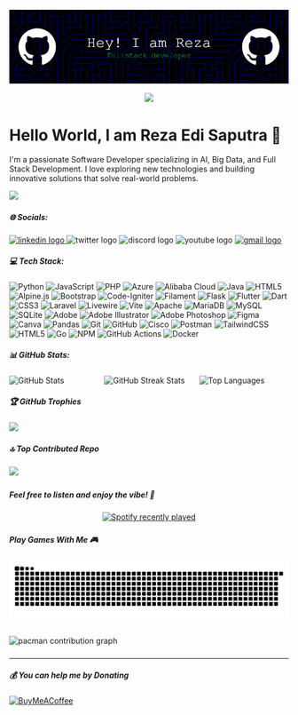 ![HyReza](img/header.png)

<div align="center">
  <img src="https://visitor-badge.laobi.icu/badge?page_id=HyReza.HyReza&"  />
</div>

# Hello World, I am Reza Edi Saputra 👋

I'm a passionate Software Developer specializing in AI, Big Data, and Full Stack Development. I love exploring new technologies and building innovative solutions that solve real-world problems.

![](https://quotes-github-readme.vercel.app/api?type=horizontal&theme=radical)

##### 🌐 Socials:

<div align="left">
  <a href="https://www.linkedin.com/in/reza-edi-saputra" target="_blank">
    <img src="https://raw.githubusercontent.com/maurodesouza/profile-readme-generator/master/src/assets/icons/social/linkedin/default.svg" width="52" height="40" alt="linkedin logo"  />
  </a>
  <img src="https://raw.githubusercontent.com/maurodesouza/profile-readme-generator/master/src/assets/icons/social/twitter/default.svg" width="52" height="40" alt="twitter logo"  />
  <img src="https://raw.githubusercontent.com/maurodesouza/profile-readme-generator/master/src/assets/icons/social/discord/default.svg" width="52" height="40" alt="discord logo"  />
  <img src="https://raw.githubusercontent.com/maurodesouza/profile-readme-generator/master/src/assets/icons/social/youtube/default.svg" width="52" height="40" alt="youtube logo"  />
  <a href="rezadev@gmail.com" target="_blank">
    <img src="https://raw.githubusercontent.com/maurodesouza/profile-readme-generator/master/src/assets/icons/social/gmail/default.svg" width="52" height="40" alt="gmail logo"  />
  </a>
</div>

##### 💻 Tech Stack:

![Python](https://img.shields.io/badge/python-3670A0?style=for-the-badge&logo=python&logoColor=ffdd54) ![JavaScript](https://img.shields.io/badge/javascript-%23323330.svg?style=for-the-badge&logo=javascript&logoColor=%23F7DF1E) ![PHP](https://img.shields.io/badge/php-%23777BB4.svg?style=for-the-badge&logo=php&logoColor=white) ![Azure](https://img.shields.io/badge/azure-%230072C6.svg?style=for-the-badge&logo=microsoftazure&logoColor=white) ![Alibaba Cloud](https://img.shields.io/badge/AlibabaCloud-%23FF6701.svg?style=for-the-badge&logo=alibabacloud&logoColor=white) ![Java](https://img.shields.io/badge/java-%23ED8B00.svg?style=for-the-badge&logo=openjdk&logoColor=white) ![HTML5](https://img.shields.io/badge/html5-%23E34F26.svg?style=for-the-badge&logo=html5&logoColor=white) ![Alpine.js](https://img.shields.io/badge/alpinejs-white.svg?style=for-the-badge&logo=alpinedotjs&logoColor=%238BC0D0) ![Bootstrap](https://img.shields.io/badge/bootstrap-%238511FA.svg?style=for-the-badge&logo=bootstrap&logoColor=white) ![Code-Igniter](https://img.shields.io/badge/CodeIgniter-%23EF4223.svg?style=for-the-badge&logo=codeIgniter&logoColor=white) ![Filament](https://img.shields.io/badge/Filament-FFAA00?style=for-the-badge&logoColor=%23000000) ![Flask](https://img.shields.io/badge/flask-%23000.svg?style=for-the-badge&logo=flask&logoColor=white) ![Flutter](https://img.shields.io/badge/Flutter-%2302569B.svg?style=for-the-badge&logo=Flutter&logoColor=white) ![Dart](https://img.shields.io/badge/dart-%230175C2.svg?style=for-the-badge&logo=dart&logoColor=white) ![CSS3](https://img.shields.io/badge/css3-%231572B6.svg?style=for-the-badge&logo=css3&logoColor=white) ![Laravel](https://img.shields.io/badge/laravel-%23FF2D20.svg?style=for-the-badge&logo=laravel&logoColor=white) ![Livewire](https://img.shields.io/badge/livewire-%234e56a6.svg?style=for-the-badge&logo=livewire&logoColor=white) ![Vite](https://img.shields.io/badge/vite-%23646CFF.svg?style=for-the-badge&logo=vite&logoColor=white) ![Apache](https://img.shields.io/badge/apache-%23D42029.svg?style=for-the-badge&logo=apache&logoColor=white) ![MariaDB](https://img.shields.io/badge/MariaDB-003545?style=for-the-badge&logo=mariadb&logoColor=white) ![MySQL](https://img.shields.io/badge/mysql-4479A1.svg?style=for-the-badge&logo=mysql&logoColor=white) ![SQLite](https://img.shields.io/badge/sqlite-%2307405e.svg?style=for-the-badge&logo=sqlite&logoColor=white) ![Adobe](https://img.shields.io/badge/adobe-%23FF0000.svg?style=for-the-badge&logo=adobe&logoColor=white) ![Adobe Illustrator](https://img.shields.io/badge/adobe%20illustrator-%23FF9A00.svg?style=for-the-badge&logo=adobe%20illustrator&logoColor=white) ![Adobe Photoshop](https://img.shields.io/badge/adobe%20photoshop-%2331A8FF.svg?style=for-the-badge&logo=adobe%20photoshop&logoColor=white) ![Figma](https://img.shields.io/badge/figma-%23F24E1E.svg?style=for-the-badge&logo=figma&logoColor=white) ![Canva](https://img.shields.io/badge/Canva-%2300C4CC.svg?style=for-the-badge&logo=Canva&logoColor=white) ![Pandas](https://img.shields.io/badge/pandas-%23150458.svg?style=for-the-badge&logo=pandas&logoColor=white) ![Git](https://img.shields.io/badge/git-%23F05033.svg?style=for-the-badge&logo=git&logoColor=white) ![GitHub](https://img.shields.io/badge/github-%23121011.svg?style=for-the-badge&logo=github&logoColor=white) ![Cisco](https://img.shields.io/badge/cisco-%23049fd9.svg?style=for-the-badge&logo=cisco&logoColor=black) ![Postman](https://img.shields.io/badge/Postman-FF6C37?style=for-the-badge&logo=postman&logoColor=white) ![TailwindCSS](https://img.shields.io/badge/tailwindcss-%2338B2AC.svg?style=for-the-badge&logo=tailwind-css&logoColor=white) ![HTML5](https://img.shields.io/badge/html5-%23E34F26.svg?style=for-the-badge&logo=html5&logoColor=white) ![Go](https://img.shields.io/badge/go-%2300ADD8.svg?style=for-the-badge&logo=go&logoColor=white) ![NPM](https://img.shields.io/badge/NPM-%23CB3837.svg?style=for-the-badge&logo=npm&logoColor=white) ![GitHub Actions](https://img.shields.io/badge/github%20actions-%232671E5.svg?style=for-the-badge&logo=githubactions&logoColor=white) ![Docker](https://img.shields.io/badge/docker-%230db7ed.svg?style=for-the-badge&logo=docker&logoColor=white)

##### 📊 GitHub Stats:

<div style="display: flex; justify-content: space-around;">

  <div style="flex: 1; margin-right: 10px;">
    <img src="https://github-readme-stats.vercel.app/api?username=HyReza&theme=radical&hide_border=false&include_all_commits=true&count_private=false" alt="GitHub Stats" />
  </div>

  <div style="flex: 1; margin-right: 10px;">
    <img src="https://nirzak-streak-stats.vercel.app/?user=HyReza&theme=radical&hide_border=false" alt="GitHub Streak Stats" />
  </div>

  <div style="flex: 1;">
    <img src="https://github-readme-stats.vercel.app/api/top-langs/?username=HyReza&theme=radical&hide_border=false&include_all_commits=true&count_private=false&layout=compact" alt="Top Languages" />
  </div>

</div>

##### 🏆 GitHub Trophies

![](https://github-profile-trophy.vercel.app/?username=HyReza&theme=radical&no-frame=false&no-bg=false&margin-w=4)

##### 🔝 Top Contributed Repo

![](https://github-contributor-stats.vercel.app/api?username=HyReza&limit=5&theme=dark&combine_all_yearly_contributions=true)

###

<h5 align="left">Feel free to listen and enjoy the vibe! 🎵</h5>

###

<div align="center">
  <a href="https://open.spotify.com/user/31bur3vgb6mlzmizki4wgzwx6lvu">
    <img src="https://spotify-recently-played-readme.vercel.app/api?user=31bur3vgb6mlzmizki4wgzwx6lvu&count=5&unique=false" alt="Spotify recently played"  />
  </a>
</div>

###

<h5 align="left">Play Games With Me 🎮</h5>

###

<img src="https://raw.githubusercontent.com/HyReza/HyReza/output/snake.svg" alt="Snake animation" />

###

<picture>
  <source media="(prefers-color-scheme: dark)" srcset="https://raw.githubusercontent.com/HyReza/HyReza/output/pacman-contribution-graph-dark.svg">
  <source media="(prefers-color-scheme: light)" srcset="https://raw.githubusercontent.com/HyReza/HyReza/output/pacman-contribution-graph.svg">
  <img alt="pacman contribution graph" src="https://raw.githubusercontent.com/HyReza/HyReza/output/pacman-contribution-graph.svg">
</picture>

###

---

##### 💰 You can help me by Donating

[![BuyMeACoffee](https://img.shields.io/badge/Buy%20Me%20a%20Coffee-ffdd00?style=for-the-badge&logo=buy-me-a-coffee&logoColor=black)](https://buymeacoffee.com/hyreza)

<!-- Proudly created with GPRM ( https://gprm.itsvg.in ) -->
